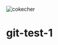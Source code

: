 ![cokecher](https://user-images.githubusercontent.com/72448486/130220961-bf143e5e-0af0-472c-83a5-8a72dc2a03a7.jpeg)
# git-test-1
